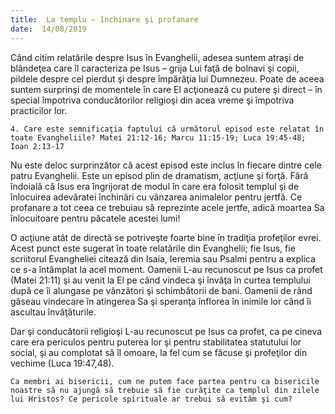 ```yaml
---
title:  La templu – închinare şi profanare
date:  14/08/2019
---
```


Când citim relatările despre Isus în Evanghelii, adesea suntem atraşi de blândeţea care îl caracteriza pe Isus – grija Lui faţă de bolnavi şi copii, pildele despre cel pierdut şi despre împărăţia lui Dumnezeu. Poate de aceea suntem surprinşi de momentele în care El acţionează cu putere şi direct – în special împotriva conducătorilor religioşi din acea vreme şi împotriva practicilor lor.

`4. Care este semnificaţia faptului că următorul episod este relatat în toate Evangheliile? Matei 21:12-16; Marcu 11:15-19; Luca 19:45-48; Ioan 2:13-17`

Nu este deloc surprinzător că acest episod este inclus în fiecare dintre cele patru Evanghelii. Este un episod plin de dramatism, acţiune şi forţă. Fără îndoială că Isus era îngrijorat de modul în care era folosit templul şi de înlocuirea adevăratei închinări cu vânzarea animalelor pentru jertfă. Ce profanare a tot ceea ce trebuiau să reprezinte acele jertfe, adică moartea Sa înlocuitoare pentru păcatele acestei lumi!

O acţiune atât de directă se potriveşte foarte bine în tradiţia profeţilor evrei. Acest punct este sugerat în toate relatările din Evanghelii; fie Isus, fie scriitorul Evangheliei citează din Isaia, Ieremia sau Psalmi pentru a explica ce s-a întâmplat la acel moment. Oamenii L-au recunoscut pe Isus ca profet (Matei 21:11) şi au venit la El pe când vindeca şi învăţa în curtea templului după ce îi alungase pe vânzători şi schimbătorii de bani. Oamenii de rând găseau vindecare în atingerea Sa şi speranţa înflorea în inimile lor când îi ascultau învăţăturile.

Dar şi conducătorii religioşi L-au recunoscut pe Isus ca profet, ca pe cineva care era periculos pentru puterea lor şi pentru stabilitatea statutului lor social, şi au complotat să îl omoare, la fel cum se făcuse şi profeţilor din vechime (Luca 19:47,48).

`Ca membri ai bisericii, cum ne putem face partea pentru ca bisericile noastre să nu ajungă să trebuie să fie curăţite ca templul din zilele lui Hristos? Ce pericole spirituale ar trebui să evităm şi cum?`